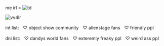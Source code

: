 me irl > ![td](https://github.com/user-attachments/assets/2c2a2b23-911b-4e05-98ee-19b02f9bcfde)



<p align="left"> <img src="https://komarev.com/ghpvc/?username=vv4lr&label=ㅤcoolㅤpplㅤ&color=2cabf7&style=flat" alt="vv4lr" /> </p>

int list:ㅤ♡ object show communityㅤ♡ alienstage fansㅤ♡ friendly ppl

dni list:ㅤ♡ dandys world fansㅤ♡ exteremly freaky pplㅤ♡ weird ass ppl
